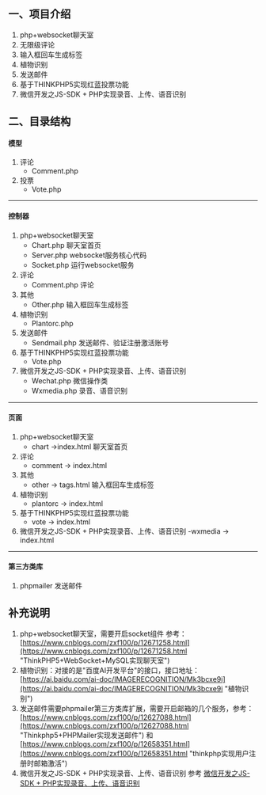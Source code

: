 ## 一、项目介绍 

1. php+websocket聊天室
2. 无限级评论
3. 输入框回车生成标签
4. 植物识别
5. 发送邮件
6. 基于THINKPHP5实现红蓝投票功能
7. 微信开发之JS-SDK + PHP实现录音、上传、语音识别

## 二、目录结构

#### 模型 ####
1. 评论
	- Comment.php
2. 投票
	- Vote.php

----------

#### 控制器 ####
1. php+websocket聊天室
	- Chart.php 聊天室首页
	- Server.php websocket服务核心代码
	- Socket.php 运行websocket服务 
2. 评论
	- Comment.php 评论	 
3. 其他
	- Other.php 输入框回车生成标签
4. 植物识别
	- Plantorc.php 
5.  发送邮件
	- Sendmail.php  发送邮件、验证注册激活账号
6.  基于THINKPHP5实现红蓝投票功能	
	- Vote.php 
7.  微信开发之JS-SDK + PHP实现录音、上传、语音识别
	- Wechat.php	微信操作类
	- Wxmedia.php  录音、语音识别
	


----------

#### 页面 ####
1. php+websocket聊天室
	- chart ->index.html 聊天室首页
2. 评论
	- comment -> index.html	 
3. 其他
	- other	->	tags.html 输入框回车生成标签
4. 植物识别
	- plantorc	->	index.html 
5.  基于THINKPHP5实现红蓝投票功能
	- vote	->	index.html
6.  微信开发之JS-SDK + PHP实现录音、上传、语音识别
	-wxmedia -> index.html

----------

#### 第三方类库 ####
1. phpmailer 发送邮件


## 补充说明 ##
1. php+websocket聊天室，需要开启socket组件 参考：[https://www.cnblogs.com/zxf100/p/12671258.html](https://www.cnblogs.com/zxf100/p/12671258.html "ThinkPHP5+WebSocket+MySQL实现聊天室")
2. 植物识别：对接的是"百度AI开发平台"的接口，接口地址：[https://ai.baidu.com/ai-doc/IMAGERECOGNITION/Mk3bcxe9i](https://ai.baidu.com/ai-doc/IMAGERECOGNITION/Mk3bcxe9i "植物识别")
3. 发送邮件需要phpmailer第三方类库扩展，需要开启邮箱的几个服务，参考：[https://www.cnblogs.com/zxf100/p/12627088.html](https://www.cnblogs.com/zxf100/p/12627088.html "Thinkphp5+PHPMailer实现发送邮件") 和  [https://www.cnblogs.com/zxf100/p/12658351.html](https://www.cnblogs.com/zxf100/p/12658351.html "thinkphp实现用户注册时邮箱激活")
4. 微信开发之JS-SDK + PHP实现录音、上传、语音识别 参考 [微信开发之JS-SDK + PHP实现录音、上传、语音识别](https://www.cnblogs.com/zxf100/p/12718661.html "微信开发之JS-SDK + PHP实现录音、上传、语音识别")